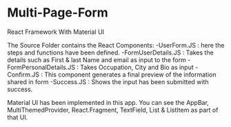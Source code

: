 # Multi-Page-Form
React Framework With Material UI


The Source Folder contains the React Components:
-UserForm.JS : here the steps and functions have been defined. 
-FormUserDetails.JS : Takes the details such as First & last Name and email as input to the form
-FormPersonalDetails.JS : Takes Occupation, City and Bio as input
-Confirm.JS : This component generates a final preview of the information shared in form
-Success.JS : Shows the input has been submitted with success.

Material UI has been implemented in this app.
  You can see the AppBar, MultiThemedProvider, React.Fragment, TextField, List & ListItem as part of that UI.
  
 

